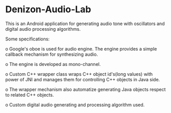 # Denizon-Audio-Lab
This is an Android application for generating audio tone with oscillators and digital audio processing algorithms.

Some specifications:

o Google's oboe is used for audio engine. The engine provides a simple callback mechanism for synthesizing audio.

o The engine is developed as mono-channel.

o Custom C++ wrapper class wraps C++ object id's(long values) with power of JNI and manages them for controlling C++ objects in Java side.

o The wrapper mechanism also automatize generating Java objects respect to related C++ objects.

o Custom digital audio generating and processing algorithm used.

